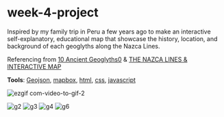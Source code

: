 # week-4-project
 
 Inspired by my family trip in Peru a few years ago to make an interactive self-explanatory, educational map that showcase the history, location, and background of each geoglyths along the Nazca Lines.
 <div>
 Referencing from <a href="https://www.heritagedaily.com/2018/04/10-ancient-geoglyphs/118915">10 Ancient Geoglyths0</a> &
<a href="https://www.heritagedaily.com/2020/04/the-nazca-lines-interactive-map/127496">THE NAZCA LINES & INTERACTIVE MAP</a>
 </div>
 
 <strong>Tools</strong>: <ins>Geojson</ins>, <ins>mapbox</ins>, <ins>html</ins>, <ins>css</ins>, <ins>javascript</ins>

![ezgif com-video-to-gif-2](https://user-images.githubusercontent.com/112721395/233448881-d8d241ea-a454-4b44-a6df-55275d174452.gif)

![g2](https://user-images.githubusercontent.com/112721395/233450644-e99251a6-f418-4384-9a8d-ffb1865c5f6b.jpeg)
![g3](https://user-images.githubusercontent.com/112721395/233450655-b9ac79f6-a9cb-4a57-818c-8f8e02405081.jpeg)
![g4](https://user-images.githubusercontent.com/112721395/233450657-9fe47fba-93ef-4bce-9ef9-565dd29b8477.jpeg)
![g6](https://user-images.githubusercontent.com/112721395/233450659-f6a7b46d-1804-4e96-a84e-4642f8d19d7d.jpeg)
